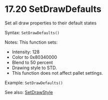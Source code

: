 # 17.20 SetDrawDefaults

Set all draw properties to their default states

Syntax: `SetDrawDefaults()`

Notes: This function sets:

* Intensity: 128 
* Color to 0x80340000
* Blend to 50 percent
* Drawing style to STD. 
* This function does not affect pallet settings. 

Example: `SetDrawDefaults()`

See also: [SetDrawStyle](/17-api-native-functions/1722-setdrawstyle.md)

